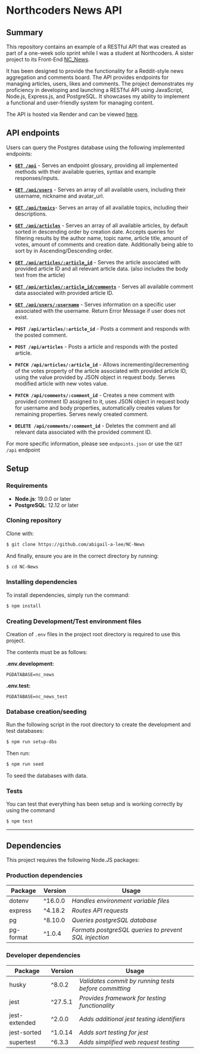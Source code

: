 # Northcoders News API

## **Summary**

This repository contains an example of a RESTful API that was created as part of a one-week solo sprint while I was a student at Northcoders. A sister project to its Front-End [NC_News](https://github.com/Mburnand-tech/NC_News).

It has been designed to provide the functionality for a Reddit-style news aggregation and comments board. The API provides endpoints for managing articles, users, likes and comments. The project demonstrates my proficiency in developing and launching a RESTful API using JavaScript, Node.js, Express.js, and PostgreSQL. It showcases my ability to implement a functional and user-friendly system for managing content.

The API is hosted via Render and can be viewed [here](https://nc-news-matts-personal-project.onrender.com/api).

## **API endpoints**

Users can query the Postgres database using the following implemented endpoints:

- [**`GET /api`**](https://nc-news-matts-personal-project.onrender.com/api) - Serves an endpoint glossary, providing all implemented methods with their available queries, syntax and example responses/inputs.
- [**`GET /api/users`**](https://nc-news-matts-personal-project.onrender.com/api/users) - Serves an array of all available users, including their username, nickname and avatar_url.
- [**`GET /api/topics`**](https://nc-news-matts-personal-project.onrender.com/api/topics)- Serves an array of all available topics, including their descriptions.
- [**`GET /api/articles`**](https://nc-news-matts-personal-project.onrender.com/api/articles) - Serves an array of all available articles, by default sorted in descending order by creation date. Accepts queries for filtering results by the author name, topic name, article title, amount of votes, amount of comments and creation date. Additionally being able to sort by in Ascending/Descending order.
- [**`GET /api/articles/:article_id`**](https://nc-news-matts-personal-project.onrender.com/api/articles/1) - Serves the article associated with provided article ID and all relevant article data. (also includes the body text from the article)
- [**`GET /api/articles/:article_id/comments`**](https://nc-news-matts-personal-project.onrender.com/api/1/comments) - Serves all available comment data associated with provided article ID.
- [**`GET /api/users/:username`**](https://nc-news-matts-personal-project.onrender.com/api/users/grumpy19) - Serves information on a specific user associated with the username. Return Error Message if user does not exist.

- **`POST /api/articles/:article_id`** - Posts a comment and responds with the posted comment.
- **`POST /api/articles`** - Posts a article and responds with the posted article.


- **`PATCH /api/articles/:article_id`** - Allows incrementing/decrementing of the votes property of the article associated with provided article ID, using the value provided by JSON object in request body. Serves modified article with new votes value.
- **`PATCH /api/comments/:comment_id`** - Creates a new comment with provided comment ID assigned to it, uses JSON object in request body for username and body properties, automatically creates values for remaining properties. Serves newly created comment.


- **`DELETE /api/comments/:comment_id`** - Deletes the comment and all relevant data associated with the provided comment ID. 


For more specific information, please see `endpoints.json` or use the `GET /api` endpoint


## **Setup**

### **Requirements**

- **Node.js**: 19.0.0 or later
- **PostgreSQL**: 12.12 or later

### **Cloning repository**

Clone with:

```bash
$ git clone https://github.com/abigail-a-lee/NC-News
```

And finally, ensure you are in the correct directory by running:

```bash
$ cd NC-News
```

### **Installing dependencies**

To install dependencies, simply run the command:

```bash
$ npm install
```

### **Creating Development/Test environment files**

Creation of `.env` files in the project root directory is required to use this project.

The contents must be as follows:

**.env.development:**

```
PGDATABASE=nc_news
```

**.env.test:**

```
PGDATABASE=nc_news_test
```

### **Database creation/seeding**

Run the following script in the root directory to create the development and test databases:

```bash
$ npm run setup-dbs
```

Then run:

```bash
$ npm run seed
```

To seed the databases with data.

### **Tests**

You can test that everything has been setup and is working correctly by using the command

```bash
$ npm test
```

---

## **Dependencies**

This project requires the following Node.JS packages:

### **Production dependencies**

| **Package** | **Version** | **Usage**                                             |
| ----------- | ----------- | ----------------------------------------------------- |
| dotenv      | ^16.0.0     | _Handles environment variable files_                  |
| express     | ^4.18.2     | _Routes API requests_                                 |
| pg          | ^8.10.0      | _Queries postgreSQL database_                         |
| pg-format   | ^1.0.4      | _Formats postgreSQL queries to prevent SQL injection_ |

### **Developer dependencies**

| **Package**   | **Version** | **Usage**                                             |
| ------------- | ----------- | ----------------------------------------------------- |
| husky         | ^8.0.2      | _Validates commit by running tests before committing_ |
| jest          | ^27.5.1     | _Provides framework for testing functionality_        |
| jest-extended | ^2.0.0      | _Adds additional jest testing identifiers_            |
| jest-sorted   | ^1.0.14     | _Adds sort testing for jest_                          |
| supertest     | ^6.3.3      | _Adds simplified web request testing_                 |
